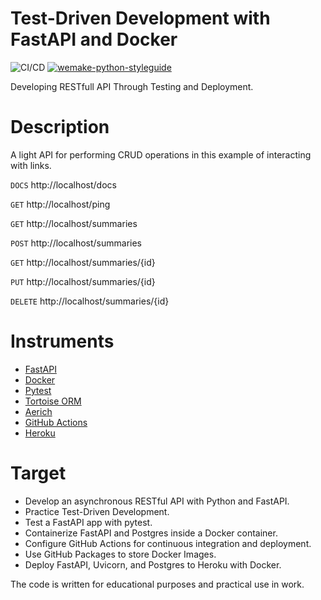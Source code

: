 <div class="one"><h1>Test-Driven Development with FastAPI and Docker</h1></div>

![CI/CD](https://github.com/kutuzov13/fastapi/actions/workflows/main.yml/badge.svg?branch=master)
[![wemake-python-styleguide](https://img.shields.io/badge/style-wemake-000000.svg)](https://github.com/wemake-services/wemake-python-styleguide)

Developing RESTfull API Through Testing and Deployment.

# Description

A light API for performing CRUD operations in this example of interacting with links.

`DOCS` http://localhost/docs

`GET` http://localhost/ping

`GET` http://localhost/summaries

`POST` http://localhost/summaries

`GET` http://localhost/summaries/{id}

`PUT` http://localhost/summaries/{id}

`DELETE` http://localhost/summaries/{id}


# Instruments

- [FastAPI](https://fastapi.tiangolo.com/)
- [Docker](https://www.docker.com/)
- [Pytest](https://docs.pytest.org/en/6.2.x/)
- [Tortoise ORM](https://tortoise-orm.readthedocs.io/en/latest/)
- [Aerich](https://github.com/tortoise/aerich)
- [GitHub Actions](https://github.com/features/actions)
- [Heroku](https://dashboard.heroku.com/)


# Target
 - Develop an asynchronous RESTful API with Python and FastAPI.
 - Practice Test-Driven Development.
 - Test a FastAPI app with pytest.
 - Containerize FastAPI and Postgres inside a Docker container.
 - Configure GitHub Actions for continuous integration and deployment.
 - Use GitHub Packages to store Docker Images.
 - Deploy FastAPI, Uvicorn, and Postgres to Heroku with Docker.

The code is written for educational purposes and practical use in work.
